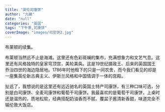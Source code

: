 ```yaml
---
title: "英伦司康饼"
author: "九姨"
date: "null"
categories: "英国"
tags: "下午茶,司康饼"
coverImage: "images/司空饼2.jpg"
---
```


布莱顿的续集。

布莱顿当然远不止是海滩。这里还有色彩斑斓的集市，充满想象力和文艺气息。这里还有风格独特的皇家穹顶宫，美轮美奂。这是19世纪摄政王、后来的英国国王乔治四世的海边隐居地。1786年时他租下的只是一间农舍，而今我们看见的却是一座集英伦新古典主义、伊斯兰风格和中国情调于一体的宫殿。

扯远了，我想说的是这里还有远近驰名的英国土特产司康饼，有三种口味可选，分别是白司康饼、全麦司康饼和葡萄干司康饼。我最喜欢的是葡萄干司康饼，上桌时还是温热的，质地松软，经典搭配奶油香而不腻、覆盆子酱清新香甜，味道完全不输伦敦大饭店。
